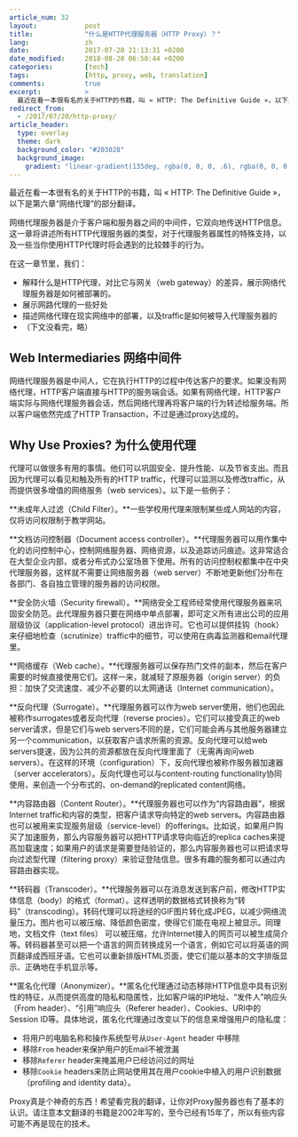 ```yaml
---
article_num: 32
layout:            post
title:             "什么是HTTP代理服务器（HTTP Proxy）？"
lang:              zh
date:              2017-07-20 21:13:31 +0200
date_modified:     2018-08-20 06:50:44 +0200
categories:        [tech]
tags:              [http, proxy, web, translation]
comments:          true
excerpt:           >
  最近在看一本很有名的关于HTTP的书籍，叫 « HTTP: The Definitive Guide »，以下是第六章“网络代理”的部分翻译。网络代理服务器是介于客户端和服务器之间的中间件，它双向地传送HTTP信息。这一章将讲述所有HTTP代理服务器的类型，对于代理服务器属性的特殊支持，以及一些当你使用HTTP代理时将会遇到的比较棘手的行为。
redirect_from:
  - /2017/07/20/http-proxy/
article_header:
  type: overlay
  theme: dark
  background_color: "#203028"
  background_image:
    gradient: "linear-gradient(135deg, rgba(0, 0, 0, .6), rgba(0, 0, 0, .4))"
---
```


最近在看一本很有名的关于HTTP的书籍，叫 « HTTP: The Definitive Guide »，以下是第六章“网络代理”的部分翻译。

网络代理服务器是介于客户端和服务器之间的中间件，它双向地传送HTTP信息。这一章将讲述所有HTTP代理服务器的类型，对于代理服务器属性的特殊支持，以及一些当你使用HTTP代理时将会遇到的比较棘手的行为。

在这一章节里，我们：

- 解释什么是HTTP代理，对比它与网关（web gateway）的差异，展示网络代理服务器是如何被部署的。
- 展示网路代理的一些好处
- 描述网络代理在现实网络中的部署，以及traffic是如何被导入代理服务器的
- （下文没看完，略）

## Web Intermediaries 网络中间件

网络代理服务器是中间人，它在执行HTTP的过程中传达客户的要求。如果没有网络代理，HTTP客户端直接与HTTP的服务端会话。如果有网络代理，HTTP客户端实际与网络代理服务器会话，然后网络代理再将客户端的行为转述给服务端。所以客户端依然完成了HTTP Transaction，不过是通过proxy达成的。

## Why Use Proxies? 为什么使用代理

代理可以做很多有用的事情。他们可以巩固安全、提升性能、以及节省支出。而且因为代理可以看见和触及所有的HTTP traffic，代理可以监测以及修改traffic，从而提供很多增值的网络服务（web services）。以下是一些例子：

**未成年人过滤（Child Filter）。**一些学校用代理来限制某些成人网站的内容，仅将访问权限制于教学网站。

**文档访问控制器（Document access
controller）。**代理服务器可以用作集中化的访问控制中心，控制网络服务器、网络资源，以及追踪访问痕迹。这非常适合在大型企业内部，或者分布式办公室场景下使用。所有的访问控制权都集中在中央代理服务器，这样就不需要让网络服务器（web
server）不断地更新他们分布在各部门、各自独立管理的服务器的访问权限。

**安全防火墙（Security
firewall）。**网络安全工程师经常使用代理服务器来巩固安全防范。此代理服务器只要在网络中单点部署，即可定义所有进出公司的应用层级协议（application-level
protocol）进出许可。它也可以提供挂钩（hook）来仔细地检查（scrutinize）traffic中的细节，可以使用在病毒监测器和email代理里。

**网络缓存（Web
cache）。**代理服务器可以保存热门文件的副本，然后在客户需要的时候直接使用它们。这样一来，就减轻了原服务器（origin
server）的负担：加快了交流速度、减少不必要的以太网通话（Internet communication）。

**反向代理（Surrogate）。**代理服务器可以作为web
server使用，他们也因此被称作surrogates或者反向代理（reverse
procies）。它们可以接受真正的web server请求，但是它们与web
servers不同的是，它们可能会再与其他服务器建立另一个communication，以获取客户请求所需的资源。反向代理可以给web
servers提速，因为公共的资源都放在反向代理里面了（无需再询问web
servers）。在这样的环境（configuration）下，反向代理也被称作服务器加速器（server
accelerators）。反向代理也可以与content-routing
functionality协同使用，来创造一个分布式的、on-demand的replicated content网络。

**内容路由器（Content
Router）。**代理服务器也可以作为“内容路由器”，根据Internet
traffic和内容的类型，把客户请求导向特定的web
servers。内容路由器也可以被用来实现服务层级（service-level）的offerings。比如说，如果用户购买了加速服务，那么内容服务器可以把HTTP请求导向临近的replica
caches来提高加载速度；如果用户的请求是需要登陆验证的，那么内容服务器也可以把请求导向过滤型代理（filtering
proxy）来验证登陆信息。很多有趣的服务都可以通过内容路由器实现。

**转码器（Transcoder）。**代理服务器可以在消息发送到客户前，修改HTTP实体信息（body）的格式（format）。这样透明的数据格式转换称为“转码”（transcoding）。转码代理可以将途经的GIF图片转化成JPEG，以减少网络流量压力。图片也可以被压缩、降低颜色密度，使得它们能在电视上被显示。同理地，文档文件（text
files）
可以被压缩，允许Internet接入的网页可以被生成简介等。转码器甚至可以把一个语言的网页转换成另一个语言，例如它可以将英语的网页翻译成西班牙语。它也可以重新排版HTML页面，使它们能以基本的文字排版显示、正确地在手机显示等。

**匿名化代理（Anonymizer）。**匿名化代理通过动态移除HTTP信息中具有识别性的特征，从而提供高度的隐私和隐匿性，比如客户端的IP地址、“发件人”响应头（From
header）、“引用”响应头（Referer header）、Cookies、URI中的Session
ID等。具体地说，匿名化代理通过改变以下的信息来增强用户的隐私度：

- 将用户的电脑名称和操作系统型号从`User-Agent` header 中移除
- 移除`From` header来保护用户的Email不被泄漏
- 移除`Referer` header来掩盖用户已经访问过的网址
- 移除`Cookie` headers来防止网站使用其在用户cookie中植入的用户识别数据（profiling and
  identity data）。

Proxy真是个神奇的东西！希望看完我的翻译，让你对Proxy服务器也有了基本的认识。请注意本文翻译的书籍是2002年写的，至今已经有15年了，所以有些内容可能不再是现在的技术。
